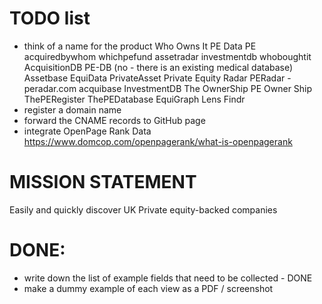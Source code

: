 # TODO list

* think of a name for the product
    Who Owns It
    PE Data
    PE
    acquiredbywhom
    whichpefund
    assetradar
    investmentdb
    whoboughtit
    AcquisitionDB
    PE-DB (no - there is an existing medical database)
    Assetbase
    EquiData
    PrivateAsset
    Private Equity Radar
    PERadar - peradar.com
    acquibase
    InvestmentDB
    The OwnerShip
    PE Owner Ship
    ThePERegister
    ThePEDatabase
    EquiGraph
    Lens
    Findr
* register a domain name
* forward the CNAME records to GitHub page
* integrate OpenPage Rank Data
    https://www.domcop.com/openpagerank/what-is-openpagerank


# MISSION STATEMENT
Easily and quickly discover UK Private equity-backed companies

# DONE:
* write down the list of example fields that need to be collected - DONE
* make a dummy example of each view as a PDF / screenshot